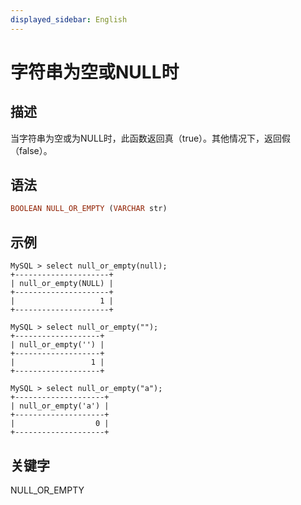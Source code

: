 ```yaml
---
displayed_sidebar: English
---
```


# 字符串为空或NULL时

## 描述

当字符串为空或为NULL时，此函数返回真（true）。其他情况下，返回假（false）。

## 语法

```Haskell
BOOLEAN NULL_OR_EMPTY (VARCHAR str)
```

## 示例

```Plain
MySQL > select null_or_empty(null);
+---------------------+
| null_or_empty(NULL) |
+---------------------+
|                   1 |
+---------------------+

MySQL > select null_or_empty("");
+-------------------+
| null_or_empty('') |
+-------------------+
|                 1 |
+-------------------+

MySQL > select null_or_empty("a");
+--------------------+
| null_or_empty('a') |
+--------------------+
|                  0 |
+--------------------+
```

## 关键字

NULL_OR_EMPTY
